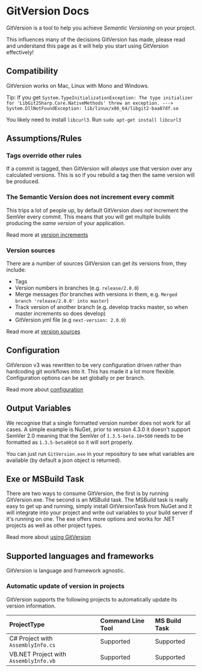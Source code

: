 # GitVersion Docs
GitVersion is a tool to help you achieve *Semantic Versioning* on your project.

This influences many of the decisions GitVersion has made, please read and understand this page as it will help you start using GitVersion effectively!

## Compatibility
GitVersion works on Mac, Linux with Mono and Windows.

Tip: If you get `System.TypeInitializationException: The type initializer for 'LibGit2Sharp.Core.NativeMethods' threw an exception. ---> System.DllNotFoundException: lib/linux/x86_64/libgit2-baa87df.so`

You likely need to install `libcurl3`. Run `sudo apt-get install libcurl3`

## Assumptions/Rules
### Tags override other rules
If a commit is tagged, then GitVersion will *always* use that version over any calculated versions. This is so if you rebuild a tag then the same version will be produced.

### The Semantic Version does not increment every commit
This trips a lot of people up, by default GitVersion *does not* increment the SemVer every commit. This means that you will get multiple builds producing the *same version* of your application.

Read more at [version increments](more-info/version-increments.md)

### Version sources
There are a number of sources GitVersion can get its versions from, they include:

 - Tags
 - Version numbers in branches (e.g. `release/2.0.0`)
 - Merge messages (for branches with versions in them, e.g. `Merged branch 'release/2.0.0' into master`)
 - Track version of another branch (e.g. develop tracks master, so when master increments so does develop)
 - GitVersion.yml file (e.g `next-version: 2.0.0`)

Read more at [version sources](more-info/version-sources.md)

## Configuration
GitVersion v3 was rewritten to be very configuration driven rather than hardcoding git workflows into it. This has made it a lot more flexible. Configuration options can be set globally or per branch.

Read more about [configuration](configuration.md)

## Output Variables
We recognise that a single formatted version number does not work for all cases. A simple example is NuGet, prior to version 4.3.0 it doesn't support SemVer 2.0 meaning that the SemVer of `1.3.5-beta.10+500` needs to be formatted as `1.3.5-beta0010` so it will sort properly.

You can just run `GitVersion.exe` in your repository to see what variables are available (by default a json object is returned).

## Exe or MSBuild Task
There are two ways to consume GitVersion, the first is by running GitVersion.exe. The second is an MSBuild task. The MSBuild task is really easy to get up and running, simply install GitVersionTask from NuGet and it will integrate into your project and write out variables to your build server if it's running on one. The exe offers more options and works for .NET projects as well as other project types.

Read more about [using GitVersion](usage/usage.md)

## Supported languages and frameworks
GitVersion is language and framework agnostic.

### Automatic update of version in projects
GitVersion supports the following projects to automatically update its version information.

| ProjectType                           | Command Line Tool           | MS Build Task  |
| :------------------------------------ | :-------------------------- | :------------- |
| C# Project with `AssemblyInfo.cs`     | Supported                   | Supported      |
| VB.NET Project with `AssemblyInfo.vb` | Supported                   | Supported      |
